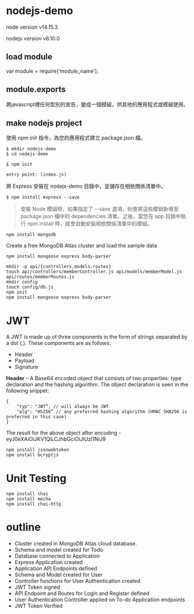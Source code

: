 # nodejs-demo
node version v14.15.3

nodejs version v8.10.0

## load module
var module = require(‘module_name’);

## module.exports
將javascript裡任何型別的宣告，變成一個模組，供其他的應用程式或模組使用。


## make nodejs project
使用 npm init 指令，為您的應用程式建立 package.json 檔。
```
$ mkdir nodejs-demo
$ cd nodejs-demo

$ npm init

entry point: (index.js)
```

將 Express 安裝在 nodejs-demo 目錄中，並儲存在相依關係清單中。
```
$ npm install express --save
```

> 安裝 Node 模組時，如果指定了 --save 選項，則會將這些模組新增至 package.json 檔中的 dependencies 清單。之後，當您在 app 目錄中執行 npm install 時，就會自動安裝相依關係清單中的模組。

```
npm install mongodb
```

Create a free MongoDB Atlas cluster and load the sample data

```
npm install mongoose express body-parser
```


```
mkdir -p api/{controllers,models,routes}
touch api/controllers/memberController.js api/models/memberModel.js api/routes/memberRoutes.js
mkdir config
touch config/db.js
npm init
npm install mongoose express body-parser

```


# JWT
A JWT is made up of three components in the form of strings separated by a dot (.). These components are as follows:

* Header
* Payload
* Signature

**Header** – A Base64 encoded object that consists of two properties: type declaration and the hashing algorithm. The object declaration is seen in the following snippet:

```
{
    "typ": "JWT”, // will always be JWT
    "alg": "HS256” // any preferred hashing algorithm (HMAC SHA256 is preferred in this case)
}
```
The result for the above object after encoding - eyJ0eXAiOiJKV1QiLCJhbGciOiJIUzI1NiJ9






```
npm install jsonwebtoken
npm install bcryptjs

```

# Unit Testing
```
npm install chai
npm install mocha
npm install chai-http
```

# outline
- Cluster created in MongoDB Atlas cloud database.
- Schema and model created for Todo
- Database connected to Application
- Express Application created
- Application API Endpoints defined
- Schema and Model created for User
- Controller functions for User Authentication created
- JWT Token signed
- API Endpoint and Routes for Login and Register defined
- User Authentication Controller applied on To-do Application endpoints
- JWT Token Verified



